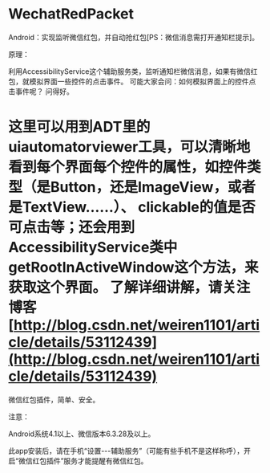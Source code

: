 # WechatRedPacket
Android：实现监听微信红包，并自动抢红包[PS：微信消息需打开通知栏提示]。

原理：

利用AccessibilityService这个辅助服务类，监听通知栏微信消息，如果有微信红包，就模拟界面一些控件的点击事件。
可能大家会问：如何模拟界面上的控件点击事件呢？
问得好。

这里可以用到ADT里的uiautomatorviewer工具，可以清晰地看到每个界面每个控件的属性，如控件类型（是Button，还是ImageView，或者是TextView……）、
clickable的值是否可点击等；还会用到AccessibilityService类中getRootInActiveWindow这个方法，来获取这个界面。
了解详细讲解，请关注博客[http://blog.csdn.net/weiren1101/article/details/53112439](http://blog.csdn.net/weiren1101/article/details/53112439)
======================
微信红包插件，简单、安全。

注意：

Android系统4.1以上、微信版本6.3.28及以上。

此app安装后，请在手机“设置---辅助服务”（可能有些手机不是这样称呼），开启“微信红包插件”服务才能提醒有微信红包。


